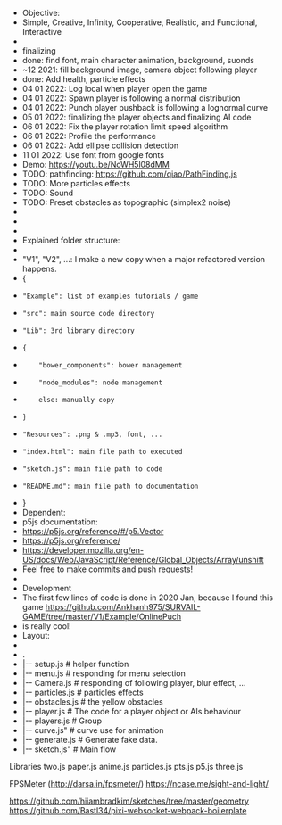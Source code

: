 - Objective:
- Simple, Creative, Infinity, Cooperative, Realistic, and Functional, Interactive
- 
- finalizing
- done: find font, main character animation, background, suonds
- ~12 2021: fill background image, camera object following player
- done: Add health, particle effects
- 04 01 2022: Log local when player open the game
- 04 01 2022: Spawn player is following a normal distribution
- 04 01 2022: Punch player pushback is following a lognormal curve
- 05 01 2022: finalizing the player objects and finalizing AI code
- 06 01 2022: Fix the player rotation limit speed algorithm
- 06 01 2022: Profile the performance
- 06 01 2022: Add ellipse collision detection
- 11 01 2022: Use font from google fonts
- Demo: https://youtu.be/NoWH5l08dMM
- TODO: pathfinding: https://github.com/qiao/PathFinding.js
- TODO: More particles effects
- TODO: Sound
- TODO: Preset obstacles as topographic (simplex2 noise)
- 
- 
- 
- Explained folder structure:
- 
- "V1", "V2", ...: I make a new copy when a major refactored version happens.
- {
-     "Example": list of examples tutorials / game
-     "src": main source code directory
-     "Lib": 3rd library directory
-     {
-         "bower_components": bower management
-         "node_modules": node management
-         else: manually copy
-     }
-     "Resources": .png & .mp3, font, ...
-     "index.html": main file path to executed
-     "sketch.js": main file path to code
-     "README.md": main file path to documentation
- }
- Dependent:
- p5js documentation:
- https://p5js.org/reference/#/p5.Vector
- https://p5js.org/reference/
- https://developer.mozilla.org/en-US/docs/Web/JavaScript/Reference/Global_Objects/Array/unshift
- Feel free to make commits and push requests!
- 
- Development
- The first few lines of code is done in 2020 Jan, because I found this game https://github.com/Ankhanh975/SURVAIL-GAME/tree/master/V1/Example/OnlinePuch
- is really cool!
- Layout:
- 
- .
- |-- setup.js        # helper function
- |-- menu.js         # responding for menu selection
- |-- Camera.js       # responding of following player, blur effect, ...
- |-- particles.js    # particles effects
- |-- obstacles.js    # the yellow obstacles 
- |-- player.js       # The code for a player object or AIs behaviour
- |-- players.js      # Group 
- |-- curve.js"       # curve use for animation
- |-- generate.js     # Generate fake data.
- |-- sketch.js"      # Main flow

Libraries
two.js
paper.js
anime.js
particles.js
pts.js
p5.js
three.js

FPSMeter (http://darsa.in/fpsmeter/)
https://ncase.me/sight-and-light/

https://github.com/hiiambradkim/sketches/tree/master/geometry
https://github.com/Bastl34/pixi-websocket-webpack-boilerplate
